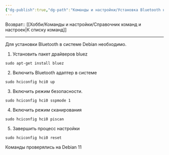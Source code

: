 ```yaml
---
{"dg-publish":true,"dg-path":"Команды и настройки/Установка Bluetooth на Debian.md","permalink":"/komandy-i-nastrojki/ustanovka-bluetooth-na-debian/"}
---
```


Возврат:: [[Хобби/Команды и настройки/Справочник команд и настроек\|К списку команд]]

---
Для установки Bluetooth в системе Debian необходимо.

1. Установить пакет драйверов bluez
```console
sudo apt-get install bluez
```

2. Включить Bluetooth адаптер в системе
```console
sudo hciconfig hci0 up
```

3. Включить режим безопасности.
```console
sudo hciconfig hci0 sspmode 1
```

4. Включить режим сканирования
```console
sudo hciconfig hci0 piscan
```

5. Завершить процесс настройки
```console
sudo hciconfig hci0 reset
```

Команды проверялись на Debian 11
